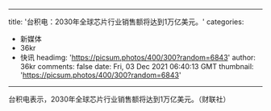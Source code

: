 
---
title: '台积电：2030年全球芯片行业销售额将达到1万亿美元。'
categories: 
 - 新媒体
 - 36kr
 - 快讯
headimg: 'https://picsum.photos/400/300?random=6843'
author: 36kr
comments: false
date: Fri, 03 Dec 2021 06:40:13 GMT
thumbnail: 'https://picsum.photos/400/300?random=6843'
---

<div>   
台积电表示，2030年全球芯片行业销售额将达到1万亿美元。（财联社）  
</div>
            